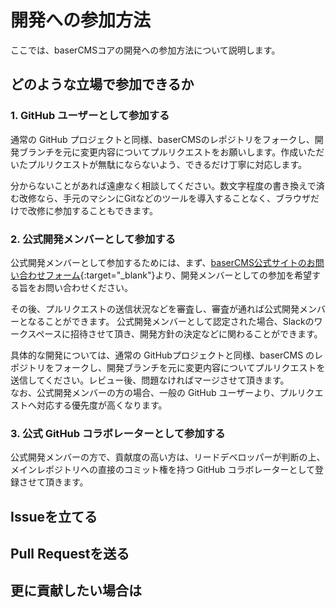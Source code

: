 # 開発への参加方法

ここでは、baserCMSコアの開発への参加方法について説明します。

## どのような立場で参加できるか

### 1. GitHub ユーザーとして参加する
通常の GitHub プロジェクトと同様、baserCMSのレポジトリをフォークし、開発ブランチを元に変更内容についてプルリクエストをお願いします。作成いただいたプルリクエストが無駄にならないよう、できるだけ丁寧に対応します。

分からないことがあれば遠慮なく相談してください。数文字程度の書き換えで済む改修なら、手元のマシンにGitなどのツールを導入することなく、ブラウザだけで改修に参加することもできます。

### 2. 公式開発メンバーとして参加する
公式開発メンバーとして参加するためには、まず、[baserCMS公式サイトのお問い合わせフォーム](https://basercms.net/contact/){:target="_blank"}より、開発メンバーとしての参加を希望する旨をお問い合わせください。

その後、プルリクエストの送信状況などを審査し、審査が通れば公式開発メンバーとなることができます。
公式開発メンバーとして認定された場合、Slackのワークスペースに招待させて頂き、開発方針の決定などに関わることができます。

具体的な開発については、通常の GitHubプロジェクトと同様、baserCMS
のレポジトリをフォークし、開発ブランチを元に変更内容についてプルリクエストを送信してください。レビュー後、問題なければマージさせて頂きます。  
なお、公式開発メンバーの方の場合、一般の GitHub ユーザーより、プルリクエストへ対応する優先度が高くなります。

### 3. 公式 GitHub コラボレーターとして参加する

公式開発メンバーの方で、貢献度の高い方は、リードデベロッパーが判断の上、メインレポジトリへの直接のコミット権を持つ GitHub コラボレーターとして登録させて頂きます。

## Issueを立てる

## Pull Requestを送る

## 更に貢献したい場合は
